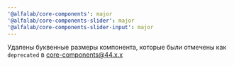 ```yaml
---
'@alfalab/core-components': major
'@alfalab/core-components-slider': major
'@alfalab/core-components-slider-input': major
---
```


Удалены буквенные размеры компонента, которые были отмечены как `deprecated` в core-components@44.x.x
